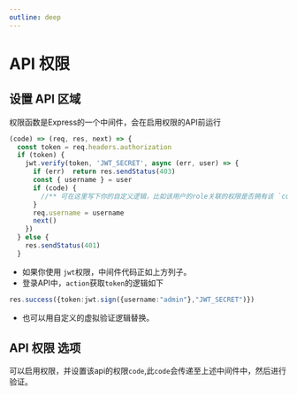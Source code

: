 ```yaml
---
outline: deep
---
```


# API 权限
## 设置 API 区域
权限函数是Express的一个中间件，会在启用权限的API前运行
```ts
(code) => (req, res, next) => {
  const token = req.headers.authorization
  if (token) {
    jwt.verify(token, 'JWT_SECRET', async (err, user) => {
      if (err)  return res.sendStatus(403)    
      const { username } = user
      if (code) {
        //** 可在这里写下你的自定义逻辑，比如该用户的role关联的权限是否拥有该 `code` */
      }
      req.username = username
      next()
    })
  } else {
    res.sendStatus(401)
  }

```
- 如果你使用 `jwt`权限，中间件代码正如上方列子。
- 登录API中，`action`获取`token`的逻辑如下
```ts
res.success({token:jwt.sign({username:"admin"},"JWT_SECRET")})
```
- 也可以用自定义的虚拟验证逻辑替换。

## API 权限 选项
可以启用权限，并设置该api的权限`code`,此`code`会传递至上述中间件中，然后进行验证。
